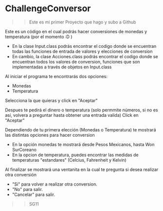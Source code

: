 # ChallengeConversor
>>Este es mi primer Proyecto que hago y subo a Github

Este es un código en el cual podrás hacer conversiones de monedas y temperatura (por el momento :D )

- En la clase Input.class podrás encontrar el codigo donde se encuentran todas las funciones de entrada de valores y elecciones de conversion
- En cambio, la clase Acciones.class podrás encontrar el codigo donde se encuentran todos los valores de conversion, funciones que son implementadas a través de objetos en Input.class

Al iniciar el programa te encontrarás dos opciones:
- Monedas
- Temperatura

Selecciona la que quieras y click en  "Aceptar"

Despues te pedirá el dinero o temperatura (solo permmite números, si no es así, volvera a preguntar hasta obtener una entrada valida)
Click en  "Aceptar"

Dependiendo de tu primera elección (Monedas o Temperatura) te mostrará las distintas opciones para hacer conversion
- En la opción monedas te mostrará desde Pesos Mexicanos, hasta Won SurCoreano
- En la opcion de temperatura, puedes encontrar las medidas de temperaturas "estandares" (Celcius, Fahrenheit y Kelvin)

Al finalizar se mostrará una ventanita en la cual te pregunta si desea realizar otra conversión
- "Si" para volver a realizar otra conversion.
- "No" para salir.
- "Cancelar" para salir.


>>SG11
